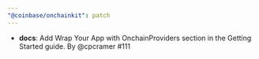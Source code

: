 ```yaml
---
"@coinbase/onchainkit": patch
---
```


- **docs**: Add Wrap Your App with OnchainProviders section in the Getting Started guide. By @cpcramer #111
